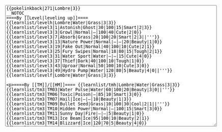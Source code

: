 </p><textarea readonly="" accesskey="," id="wpTextbox1" cols="80" rows="25" style="" class="mw-editfont-monospace" lang="en" dir="ltr" name="wpTextbox1">{{pokelinkback|271|Lombre|3}}
__NOTOC__
====By [[Level|leveling up]]====
{{learnlist/levelh|Lombre|Water|Grass|3|3}}
{{learnlist/level3|1|Astonish|Ghost|30|100|15|Smart|2|3}}
{{learnlist/level3|3|Growl|Normal|—|100|40|Cute|2|0}}
{{learnlist/level3|7|Absorb|Grass|20|100|20|Smart|2|3||'''}}
{{learnlist/level3|13|Nature Power|Normal|—|—|20|Beauty|1|0}}
{{learnlist/level3|19|Fake Out|Normal|40|100|10|Cute|2|1}}
{{learnlist/level3|25|Fury Swipes|Normal|18|80|15|Tough|2|1}}
{{learnlist/level3|31|Water Sport|Water|—|—|15|Cute|4|0}}
{{learnlist/level3|37|Thief|Dark|40|100|10|Tough|1|0}}
{{learnlist/level3|43|Uproar|Normal|50|100|10|Cute|3|0}}
{{learnlist/level3|49|Hydro Pump|Water|120|80|5|Beauty|4|0||'''}}
{{learnlist/levelf|Lombre|Water|Grass|3|3}}

====By [[TM]]/[[HM]]====
{{learnlist/tmh|Lombre|Water|Grass|3|3}}
{{learnlist/tm3|TM03|Water Pulse|Water|60|100|20|Beauty|3|0||'''}}
{{learnlist/tm3|TM06|Toxic|Poison|—|85|10|Smart|3|0}}
{{learnlist/tm3|TM07|Hail|Ice|—|—|10|Beauty|1|3}}
{{learnlist/tm3|TM09|Bullet Seed|Grass|10|100|30|Cool|2|1||'''}}
{{learnlist/tm3|TM10|Hidden Power|Normal|—|100|15|Smart|3|0}}
{{learnlist/tm3|TM11|Sunny Day|Fire|—|—|5|Beauty|1|0}}
{{learnlist/tm3|TM13|Ice Beam|Ice|95|100|10|Beauty|2|1}}
{{learnlist/tm3|TM14|Blizzard|Ice|120|70|5|Beauty|4|0}}
{{learnlist/tm3|TM17|Protect|Normal|—|—|10|Cute|1|0}}
{{learnlist/tm3|TM18|Rain Dance|Water|—|—|5|Tough|1|0}}
{{learnlist/tm3|TM19|Giga Drain|Grass|60|100|5|Smart|2|1||'''}}
{{learnlist/tm3|TM21|Frustration|Normal|—|100|20|Cute|1|0}}
{{learnlist/tm3|TM22|SolarBeam|Grass|120|100|10|Cool|4|0||'''}}
{{learnlist/tm3|TM27|Return|Normal|—|100|20|Cute|1|0}}
{{learnlist/tm3|TM31|Brick Break|Fighting|75|100|15|Cool|1|4}}
{{learnlist/tm3|TM32|Double Team|Normal|—|—|15|Cool|2|0}}
{{learnlist/tm3|TM42|Facade|Normal|70|100|20|Cute|2|0}}
{{learnlist/tm3|TM43|Secret Power|Normal|70|100|20|Smart|1|0}}
{{learnlist/tm3|TM44|Rest|Psychic|—|—|10|Cute|2|0}}
{{learnlist/tm3|TM45|Attract|Normal|—|100|15|Cute|2|0}}
{{learnlist/tm3|TM46|Thief|Dark|40|100|10|Tough|1|0}}
{{learnlist/tm3|HM03|Surf|Water|95|100|15|Beauty|3|0||'''}}
{{learnlist/tm3|HM04|Strength|Normal|80|100|15|Tough|2|1}}
{{learnlist/tm3|HM05|Flash|Normal|—|70|20|Beauty|3|0}}
{{learnlist/tm3|HM06|Rock Smash|Fighting|20|100|15|Tough|1|0}}
{{learnlist/tm3|HM07|Waterfall|Water|80|100|15|Tough|2|0||'''}}
{{learnlist/tm3|HM08|Dive|Water|60|100|10|Beauty|2|0||'''}}
{{learnlist/tmf|Lombre|Water|Grass|3|3}}

====By {{pkmn|breeding}}====
{{learnlist/breedh|Lombre|Water|Grass|3|3}}

{{learnlist/breed3|{{MSP/3|349|Feebas}}{{MSP/3|350|Milotic}}|Flail|Normal|—|100|15|Cute|1|0}}
{{learnlist/breed3|{{MSP/3|001|Bulbasaur}}{{MSP/3|002|Ivysaur}}{{MSP/3|003|Venusaur}}{{MSP/3|102|Exeggcute}}{{MSP/3|103|Exeggutor}}{{MSP/3|152|Chikorita}}&lt;br>{{MSP/3|153|Bayleef}}{{MSP/3|154|Meganium}}{{MSP/3|187|Hoppip}}{{MSP/3|188|Skiploom}}{{MSP/3|189|Jumpluff}}{{MSP/3|285|Shroomish}}&lt;br>{{MSP/3|286|Breloom}}{{MSP/3|315|Roselia}}{{MSP/3|331|Cacnea}}{{MSP/3|332|Cacturne}}|Leech Seed|Grass|—|90|10|Smart|2|2}}
{{learnlist/breed3|{{MSP/3|001|Bulbasaur}}{{MSP/3|002|Ivysaur}}{{MSP/3|003|Venusaur}}{{MSP/3|069|Bellsprout}}{{MSP/3|070|Weepinbell}}{{MSP/3|071|Victreebel}}&lt;br>{{MSP/3|152|Chikorita}}{{MSP/3|153|Bayleef}}{{MSP/3|154|Meganium}}{{MSP/3|192|Sunflora}}{{MSP/3|357|Tropius}}|Razor Leaf|Grass|55|95|25|Cool|3|0||'''}}
{{learnlist/breed3|{{MSP/3|001|Bulbasaur}}{{MSP/3|002|Ivysaur}}{{MSP/3|003|Venusaur}}{{MSP/3|043|Oddish}}{{MSP/3|044|Gloom}}{{MSP/3|045|Vileplume}}&lt;br>{{MSP/3|182|Bellossom}}{{MSP/3|069|Bellsprout}}{{MSP/3|070|Weepinbell}}{{MSP/3|071|Victreebel}}{{MSP/3|283|Surskit}}{{MSP/3|284|Masquerain}}&lt;br>{{MSP/3|315|Roselia}}{{MSP/3|357|Tropius}}|Sweet Scent|Normal|—|100|20|Cute|1|3}}
{{learnlist/breed3|{{MSP/3|001|Bulbasaur}}{{MSP/3|002|Ivysaur}}{{MSP/3|003|Venusaur}}{{MSP/3|152|Chikorita}}{{MSP/3|153|Bayleef}}{{MSP/3|154|Meganium}}&lt;br>{{MSP/3|187|Hoppip}}{{MSP/3|188|Skiploom}}{{MSP/3|189|Jumpluff}}{{MSP/3|191|Sunkern}}{{MSP/3|192|Sunflora}}{{MSP/3|273|Seedot}}&lt;br>{{MSP/3|274|Nuzleaf}}{{MSP/3|275|Shiftry}}{{MSP/3|315|Roselia}}{{MSP/3|357|Tropius}}|Synthesis|Grass|—|—|5|Smart|1|0}}
{{learnlist/breed3|{{MSP/3|007|Squirtle}}{{MSP/3|008|Wartortle}}{{MSP/3|009|Blastoise}}{{MSP/3|060|Poliwag}}{{MSP/3|061|Poliwhirl}}{{MSP/3|062|Poliwrath}}&lt;br>{{MSP/3|186|Politoed}}{{MSP/3|079|Slowpoke}}{{MSP/3|080|Slowbro}}{{MSP/3|199|Slowking}}{{MSP/3|116|Horsea}}{{MSP/3|117|Seadra}}&lt;br>{{MSP/3|230|Kingdra}}{{MSP/3|131|Lapras}}{{MSP/3|138|Omanyte}}{{MSP/3|139|Omastar}}{{MSP/3|158|Totodile}}{{MSP/3|159|Croconaw}}&lt;br>{{MSP/3|160|Feraligatr}}{{MSP/3|183|Marill}}{{MSP/3|184|Azumarill}}{{MSP/3|194|Wooper}}{{MSP/3|195|Quagsire}}{{MSP/3|223|Remoraid}}&lt;br>{{MSP/3|224|Octillery}}{{MSP/3|258|Mudkip}}{{MSP/3|259|Marshtomp}}{{MSP/3|260|Swampert}}{{MSP/3|278|Wingull}}{{MSP/3|279|Pelipper}}&lt;br>{{MSP/3|350|Milotic}}{{MSP/3|363|Spheal}}{{MSP/3|364|Sealeo}}{{MSP/3|365|Walrein}}{{MSP/3|366|Clamperl}}{{MSP/3|367|Huntail}}&lt;br>{{MSP/3|368|Gorebyss}}{{MSP/3|369|Relicanth}}|Water Gun|Water|40|100|25|Cute|4|0||'''}}
{{learnlist/breedf|Lombre|Water|Grass|3|3}}

====By [[Move Tutor|tutoring]]====
{{learnlist/tutorh|Lombre|Water|Grass|3|3}}
{{learnlist/tutor3|Body Slam|Normal|85|100|15|Tough|1|4|||yes|yes|yes}}
{{learnlist/tutor3|Double-Edge|Normal|120|100|15|Tough|6|0|||yes|yes|yes}}
{{learnlist/tutor3|DynamicPunch|Fighting|100|50|5|Cool|2|1|||no|yes|no}}
{{learnlist/tutor3|Endure|Normal|—|—|10|Tough|2|0|||no|yes|no}}
{{learnlist/tutor3|Fire Punch|Fire|75|100|15|Beauty|4|0|||no|yes|no}}
{{learnlist/tutor3|Ice Punch|Ice|75|100|15|Beauty|4|0|||no|yes|no}}
{{learnlist/tutor3|Icy Wind|Ice|55|95|15|Beauty|1|3|||no|yes|yes}}
{{learnlist/tutor3|Mimic|Normal|—|—|10|Cute|1|0|||yes|yes|yes}}
{{learnlist/tutor3|Mud-Slap|Ground|20|100|10|Cute|2|1|||no|yes|no}}
{{learnlist/tutor3|Sleep Talk|Normal|—|—|10|Cute|3|0|||no|yes|no}}
{{learnlist/tutor3|Snore|Normal|40|100|15|Cute|4|0|||no|yes|no}}
{{learnlist/tutor3|Substitute|Normal|—|—|10|Smart|2|0|||yes|yes|yes}}
{{learnlist/tutor3|Swagger|Normal|—|90|15|Cute|2|0|||no|yes|yes}}
{{learnlist/tutor3|Swords Dance|Normal|—|—|30|Beauty|1|0|||yes|yes|no}}
{{learnlist/tutor3|ThunderPunch|Electric|75|100|15|Cool|4|0|||no|yes|no}}
{{learnlist/tutorf|Lombre|Water|Grass|3|3}}

====By a prior [[evolution]]====
{{Learnlist/prevoh|Lombre|Water|Grass|3|3}}
{{Learnlist/prevo3|270|Lotad|||||Mist|Ice|—|—|30|Beauty|1|0}}
{{Learnlist/prevo3|270|Lotad|||||Mega Drain|Grass|40|100|10|Smart|1|4|'''}}
{{Learnlist/prevof|Lombre|Water|Grass|3|3}}

[[it:Lombre/Mosse apprese in terza generazione]]
[[zh:莲帽小童/第三世代招式表]]
